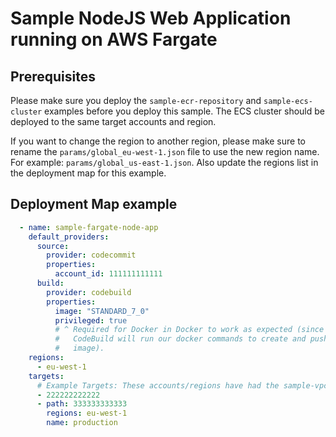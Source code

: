 # Sample NodeJS Web Application running on AWS Fargate

## Prerequisites

Please make sure you deploy the `sample-ecr-repository` and
`sample-ecs-cluster` examples before you deploy this sample.
The ECS cluster should be deployed to the same target accounts and region.

If you want to change the region to another region, please make sure to rename
the `params/global_eu-west-1.json` file to use the new region name.
For example: `params/global_us-east-1.json`.
Also update the regions list in the deployment map for this example.

## Deployment Map example

```yaml
  - name: sample-fargate-node-app
    default_providers:
      source:
        provider: codecommit
        properties:
          account_id: 111111111111
      build:
        provider: codebuild
        properties:
          image: "STANDARD_7_0"
          privileged: true
          # ^ Required for Docker in Docker to work as expected (since
          #   CodeBuild will run our docker commands to create and push our
          #   image).
    regions:
      - eu-west-1
    targets:
      # Example Targets: These accounts/regions have had the sample-vpc deployed
      - 222222222222
      - path: 333333333333
        regions: eu-west-1
        name: production
```
